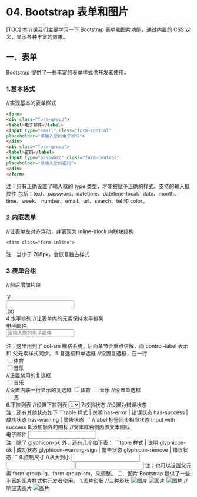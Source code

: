# 04.  Bootstrap 表单和图片
[TOC]
本节课我们主要学习一下 Bootstrap 表单和图片功能，通过内置的 CSS 定义，显示各种丰富的效果。
## 一．表单
Bootstrap 提供了一些丰富的表单样式供开发者使用。
### 1.基本格式
//实现基本的表单样式
```html
<form>
<div class="form-group">
<label>电子邮件</label>
<input type="email" class="form-control"
placeholder="请输入您的电子邮件">
</div>
<div class="form-group">
<label>密码</label>
<input type="password" class="form-control"
placeholder="请输入您的密码">
</div>
</form>
```
注：只有正确设置了输入框的 type 类型，才能被赋予正确的样式。支持的输入框控件
包括：text、password、datetime、datetime-local、date、month、time、week、
number、email、url、search、tel 和 color。
### 2.内联表单
//让表单左对齐浮动，并表现为 inline-block 内联块结构
```
<form class="form-inline">
```
注：当小于 768px，会恢复独占样式
### 3.表单合组
//前后增加片段
<div class="input-group">
<div class="input-group-addon">￥</div>
<input type="text" class="form-control">
<div class="input-group-addon">.00</div>
</div>
4.水平排列
//让表单内的元素保持水平排列
<form class="form-horizontal">
<div class="form-group">
<label class="col-sm-2 control-label">电子邮件</label>
<div class="col-sm-10">
<input type="email" class="form-control" placeholder="请输
入您的电子邮件">
</div>
</div>
</form>
注：这里用到了 col-sm 栅格系统，后面章节会重点讲解，而 control-label 表示和
父元素样式同步。
5.复选框和单选框
//设置复选框，在一行
<div class="checkbox">
<label>
<input type="checkbox">体育
</label>
</div>
<div class="checkbox">
<label>
<input type="checkbox">音乐
</label>
</div>
//设置禁用的复选框
<div class="checkbox disabled">
<label>
<input type="checkbox" disabled>音乐
</label>
</div>
//设置内联一行显示的复选框
<label class="checkbox-inline">
<input type="checkbox">体育
</label>
<label class="checkbox-inline disabled">
<input type="checkbox" disabled>音乐
</label>
//设置单选框
<div class="radio disabled">
<label>
<input type="radio" name="sex" disabled>男
</label>
</div>
6.下拉列表
//设置下拉列表
<select class="form-control">
<option>1</option>
<option>2</option>
<option>3</option>
<option>4</option>
<option>5</option>
</select>
7.校验状态
//设置为错误状态
<div class="form-group has-error">
注：还有其他状态如下
```table
样式 | 说明
has-error | 错误状态
has-success | 成功状态
has-warning | 警告状态
```
//label 标签同步相应状态
<label class="control-label">Input with success</label>
8.添加额外的图标
//文本框右侧内置文本图标
<div class="form-group has-feedback">
<label>电子邮件</label>
<input type="email" class="form-control">
<span class="glyphicon glyphicon-ok form-control-feedback"></span>
</div>
注：除了 glyphicon-ok 外，还有几个如下表：
```table
样式 | 说明
glyphicon-ok | 成功状态
glyphicon-warning-sign | 警告状态
glyphicon-remove | 错误状态
```
9.控制尺寸
//从大到小
<input type="password" class="form-control input-lg">
<input type="password" class="form-control">
<input type="password" class="form-control input-sm">
注：也可以设置父元素 form-group-lg、form-group-sm，来调整。
二．图片
Bootstrap 提供了一些丰富的图片样式供开发者使用。
1.图片形状
//三种形状
<img src="img/pic.png" alt="图片" class="img-rounded">
<img src="img/pic.png" alt="图片" class="img-circle">
<img src="img/pic.png" alt="图片" class="img-thumbnail">
//响应式图片
<img src="img/pic.png" alt="图片" class="img-responsive">
